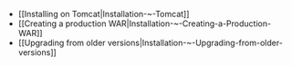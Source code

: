 - [[Installing on Tomcat|Installation-~-Tomcat]]
- [[Creating a production WAR|Installation-~-Creating-a-Production-WAR]]
- [[Upgrading from older versions|Installation-~-Upgrading-from-older-versions]]